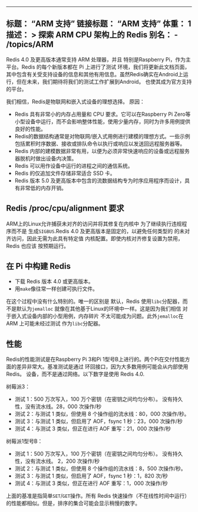 ***

## 标题： “ARM 支持”&#xA;链接标题： “ARM 支持”&#xA;体重： 1&#xA;描述： >&#xA;探索 ARM CPU 架构上的 Redis&#xA;别名：&#xA;\- /topics/ARM

Redis 4.0 及更高版本通常支持 ARM 处理器，并且
特别是Raspberry Pi，作为主平台。Redis 的每个新版本都在 Pi 上进行了测试
环境，我们将更新此文档页面，其中包含有关受支持设备的信息和其他有用信息。虽然Redis确实在Android上运行，但在未来，我们期待将我们的测试工作扩展到Android。
也使其成为官方支持的平台。

我们相信，Redis是物联网和嵌入式设备的理想选择。
原因：

*   Redis 具有非常小的内存占用量和 CPU 要求。它可以在Raspberry Pi Zero等小型设备中运行，而不会影响整体性能，使用少量内存，同时为许多用例提供良好的性能。
*   Redis的数据结构通常是对物联网/嵌入式用例进行建模的理想方式。一些示例包括累积时序数据、接收或排队命令以执行或响应以发送回远程服务器等。
*   Redis 内部的建模数据非常有用，以便为必须非常快速响应的设备或远程服务器脱机时做出设备内决策。
*   Redis 可以用作设备中运行的进程之间的通信系统。
*   Redis 的仅追加文件存储非常适合 SSD 卡。
*   Redis 版本 5.0 及更高版本中包含的流数据结构专为时序应用程序而设计，具有非常低的内存开销。

## Redis /proc/cpu/alignment 要求

ARM上的Linux允许捕获未对齐的访问并将其修复在内核中
为了继续执行违规程序而不是
生成`SIGBUS`.Redis 4.0 及更高版本是固定的，以避免任何类型的
的未对齐访问，因此无需为此具有特定值
内核配置。即使内核对齐修复设置为禁用，Redis 也应该
按预期运行。

## 在 Pi 中构建 Redis

*   下载 Redis 版本 4.0 或更高版本。
*   用`make`像往常一样创建可执行文件。

在这个过程中没有什么特别的。唯一的区别是
默认，Redis 使用`libc`分配器，而不是默认为`jemalloc`
就像在其他基于Linux的环境中一样。这是因为我们相信
对于嵌入式设备内部的小型用例，内存碎片
不太可能成为问题。此外`jemalloc`在 ARM 上可能未经过测试
作为`libc`分配器。

## 性能

Redis的性能测试是在Raspberry Pi 3和Pi 1型号B上进行的。两个Pi在交付性能方面的差异非常大。基准测试是通过
环回接口，因为大多数用例可能会从内部使用Redis。
设备，而不是通过网络。以下数字是使用
Redis 4.0.

树莓派3：

*   测试 1：500 万次写入，100 万个密钥（在密钥之间均匀分布）。 没有持久性，没有流水线。28，000 次操作/秒
*   测试 2：与测试 1 类似，但使用 8 个操作组的流水线：80，000 次操作/秒。
*   测试 3：与测试 1 类似，但启用了 AOF，fsync 1 秒：23，000 次操作/秒
*   测试 4：与测试 3 类似，但正在进行 AOF 重写：21，000 次操作/秒

树莓派1型号B：

*   测试 1：500 万次写入，100 万个密钥（在密钥之间均匀分布）。 没有持久性，没有流水线。 2，200 次操作/秒
*   测试 2：与测试 1 类似，但使用 8 个操作组的流水线：8，500 次操作/秒。
*   测试 3：与测试 1 类似，但启用了 AOF，fsync 1 秒：1，820 次/秒
*   测试 4：与测试 3 类似，但正在进行 AOF 重写：1，000 次操作/秒

上面的基准是指简单`SET`/`GET`操作。所有 Redis 快速操作（不在线性时间中运行）的性能都相似。但是，排序的集合可能会显示稍慢的数字。
